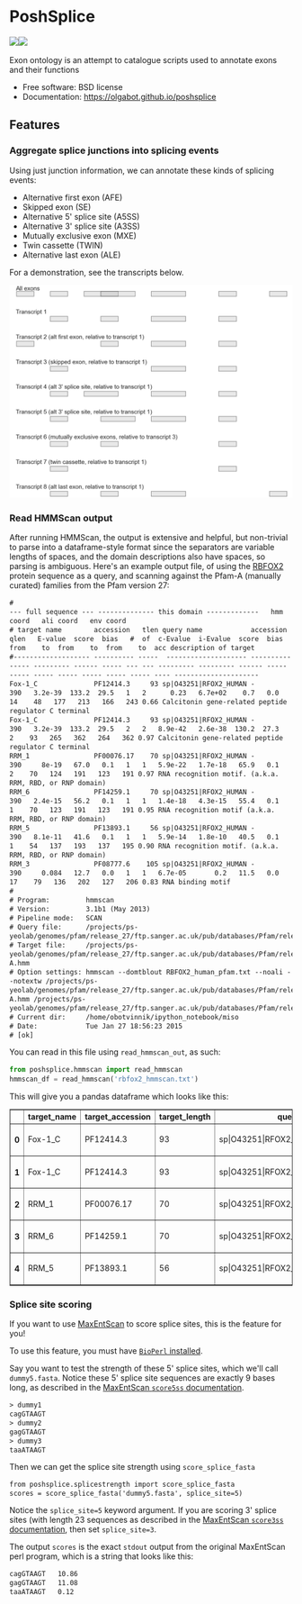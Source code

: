 # PoshSplice

[![](https://img.shields.io/travis/olgabot/poshsplice.svg)](https://travis-ci.org/olgabot/poshsplice)[![](https://img.shields.io/pypi/v/poshsplice.svg)](https://pypi.python.org/pypi/poshsplice)

Exon ontology is an attempt to catalogue scripts used to annotate exons and their functions

* Free software: BSD license
* Documentation: https://olgabot.github.io/poshsplice

## Features

### Aggregate splice junctions into splicing events

Using just junction information, we can annotate these kinds of splicing 
events:

- Alternative first exon (AFE)
- Skipped exon (SE)
- Alternative 5' splice site (A5SS)
- Alternative 3' splice site (A3SS)
- Mutually exclusive exon (MXE)
- Twin cassette (TWIN)
- Alternative last exon (ALE)

For a demonstration, see the transcripts below.

![](docs/test_transcripts.png)

### Read HMMScan output

After running HMMScan, the output is extensive and helpful, but non-trivial to parse into a dataframe-style format
since the separators are variable lengths of spaces, and the domain descriptions also have spaces, so parsing is
ambiguous. Here's an example output file, of using the [RBFOX2](http://en.wikipedia.org/wiki/RBM9) protein sequence
as a query, and scanning against the Pfam-A (manually curated) families from the Pfam version 27:

```
#                                                                             --- full sequence --- -------------- this domain -------------   hmm coord   ali coord   env coord
# target name        accession   tlen query name            accession   qlen   E-value  score  bias   #  of  c-Evalue  i-Evalue  score  bias  from    to  from    to  from    to  acc description of target
#------------------- ---------- -----  -------------------- ---------- ----- --------- ------ ----- --- --- --------- --------- ------ ----- ----- ----- ----- ----- ----- ----- ---- ---------------------
Fox-1_C              PF12414.3     93 sp|O43251|RFOX2_HUMAN -            390   3.2e-39  133.2  29.5   1   2      0.23   6.7e+02    0.7   0.0    14    48   177   213   166   243 0.66 Calcitonin gene-related peptide regulator C terminal
Fox-1_C              PF12414.3     93 sp|O43251|RFOX2_HUMAN -            390   3.2e-39  133.2  29.5   2   2   8.9e-42   2.6e-38  130.2  27.3     2    93   265   362   264   362 0.97 Calcitonin gene-related peptide regulator C terminal
RRM_1                PF00076.17    70 sp|O43251|RFOX2_HUMAN -            390     8e-19   67.0   0.1   1   1   5.9e-22   1.7e-18   65.9   0.1     2    70   124   191   123   191 0.97 RNA recognition motif. (a.k.a. RRM, RBD, or RNP domain)
RRM_6                PF14259.1     70 sp|O43251|RFOX2_HUMAN -            390   2.4e-15   56.2   0.1   1   1   1.4e-18   4.3e-15   55.4   0.1     1    70   123   191   123   191 0.95 RNA recognition motif (a.k.a. RRM, RBD, or RNP domain)
RRM_5                PF13893.1     56 sp|O43251|RFOX2_HUMAN -            390   8.1e-11   41.6   0.1   1   1   5.9e-14   1.8e-10   40.5   0.1     1    54   137   193   137   195 0.90 RNA recognition motif. (a.k.a. RRM, RBD, or RNP domain)
RRM_3                PF08777.6    105 sp|O43251|RFOX2_HUMAN -            390     0.084   12.7   0.0   1   1   6.7e-05       0.2   11.5   0.0    17    79   136   202   127   206 0.83 RNA binding motif
#
# Program:         hmmscan
# Version:         3.1b1 (May 2013)
# Pipeline mode:   SCAN
# Query file:      /projects/ps-yeolab/genomes/pfam/release_27/ftp.sanger.ac.uk/pub/databases/Pfam/releases/Pfam27.0/RBFOX2_human.fasta
# Target file:     /projects/ps-yeolab/genomes/pfam/release_27/ftp.sanger.ac.uk/pub/databases/Pfam/releases/Pfam27.0/Pfam-A.hmm
# Option settings: hmmscan --domtblout RBFOX2_human_pfam.txt --noali --notextw /projects/ps-yeolab/genomes/pfam/release_27/ftp.sanger.ac.uk/pub/databases/Pfam/releases/Pfam27.0/Pfam-A.hmm /projects/ps-yeolab/genomes/pfam/release_27/ftp.sanger.ac.uk/pub/databases/Pfam/releases/Pfam27.0/RBFOX2_human.fasta
# Current dir:     /home/obotvinnik/ipython_notebook/miso
# Date:            Tue Jan 27 18:56:23 2015
# [ok]
```

You can read in this file using `read_hmmscan_out`, as such:

```python
from poshsplice.hmmscan import read_hmmscan
hmmscan_df = read_hmmscan('rbfox2_hmmscan.txt')
```

This will give you a pandas dataframe which looks like this:

<table border="1" class="dataframe">  <thead>    <tr style="text-align: right;">      <th></th>      <th>target_name</th>      <th>target_accession</th>      <th>target_length</th>      <th>query_name</th>      <th>query_accession</th>      <th>query_length</th>      <th>sequence_e_value</th>      <th>sequence_score</th>      <th>sequence_bias</th>      <th>domain_number</th>      <th>domain_total</th>      <th>domain_conditional_e_value</th>      <th>domain_independent_e_value</th>      <th>domain_score</th>      <th>domain_bias</th>      <th>target_start</th>      <th>target_stop</th>      <th>query_start</th>      <th>query_stop</th>      <th>query_domain_envelope_start</th>      <th>query_domain_envelope_stop</th>      <th>mean_posterior_probability</th>      <th>target_description</th>    </tr>  </thead>  <tbody>    <tr>      <th>0</th>      <td>Fox-1_C</td>      <td>PF12414.3</td>      <td>93</td>      <td>sp|O43251|RFOX2_HUMAN</td>      <td>-</td>      <td>390</td>      <td>3.200000e-39</td>      <td>133.2</td>      <td>29.5</td>      <td>1</td>      <td>2</td>      <td>2.300000e-01</td>      <td>6.700000e+02</td>      <td>0.7</td>      <td>0.0</td>      <td>14</td>      <td>48</td>      <td>177</td>      <td>213</td>      <td>166</td>      <td>243</td>      <td>0.66</td>      <td>Calcitonin gene-related peptide regulator C te...</td>    </tr>    <tr>      <th>1</th>      <td>Fox-1_C</td>      <td>PF12414.3</td>      <td>93</td>      <td>sp|O43251|RFOX2_HUMAN</td>      <td>-</td>      <td>390</td>      <td>3.200000e-39</td>      <td>133.2</td>      <td>29.5</td>      <td>2</td>      <td>2</td>      <td>8.900000e-42</td>      <td>2.600000e-38</td>      <td>130.2</td>      <td>27.3</td>      <td>2</td>      <td>93</td>      <td>265</td>      <td>362</td>      <td>264</td>      <td>362</td>      <td>0.97</td>      <td>Calcitonin gene-related peptide regulator C te...</td>    </tr>    <tr>      <th>2</th>      <td>RRM_1</td>      <td>PF00076.17</td>      <td>70</td>      <td>sp|O43251|RFOX2_HUMAN</td>      <td>-</td>      <td>390</td>      <td>8.000000e-19</td>      <td>67.0</td>      <td>0.1</td>      <td>1</td>      <td>1</td>      <td>5.900000e-22</td>      <td>1.700000e-18</td>      <td>65.9</td>      <td>0.1</td>      <td>2</td>      <td>70</td>      <td>124</td>      <td>191</td>      <td>123</td>      <td>191</td>      <td>0.97</td>      <td>RNA recognition motif. (a.k.a. RRM, RBD, or RN...</td>    </tr>    <tr>      <th>3</th>      <td>RRM_6</td>      <td>PF14259.1</td>      <td>70</td>      <td>sp|O43251|RFOX2_HUMAN</td>      <td>-</td>      <td>390</td>      <td>2.400000e-15</td>      <td>56.2</td>      <td>0.1</td>      <td>1</td>      <td>1</td>      <td>1.400000e-18</td>      <td>4.300000e-15</td>      <td>55.4</td>      <td>0.1</td>      <td>1</td>      <td>70</td>      <td>123</td>      <td>191</td>      <td>123</td>      <td>191</td>      <td>0.95</td>      <td>RNA recognition motif (a.k.a. RRM, RBD, or RNP...</td>    </tr>    <tr>      <th>4</th>      <td>RRM_5</td>      <td>PF13893.1</td>      <td>56</td>      <td>sp|O43251|RFOX2_HUMAN</td>      <td>-</td>      <td>390</td>      <td>8.100000e-11</td>      <td>41.6</td>      <td>0.1</td>      <td>1</td>      <td>1</td>      <td>5.900000e-14</td>      <td>1.800000e-10</td>      <td>40.5</td>      <td>0.1</td>      <td>1</td>      <td>54</td>      <td>137</td>      <td>193</td>      <td>137</td>      <td>195</td>      <td>0.90</td>      <td>RNA recognition motif. (a.k.a. RRM, RBD, or RN...</td>    </tr>  </tbody></table>


### Splice site scoring

If you want to use [MaxEntScan](http://genes.mit.edu/burgelab/maxent/Xmaxentscan_scoreseq.html) to score splice sites, this is  the feature for you!

To use this feature, you must have [`BioPerl` installed](http://bioperl.org/wiki/Installing_BioPerl).

Say you want to test the strength of these 5' splice sites, which we'll call
`dummy5.fasta`. Notice these 5' splice site sequences are exactly 9 bases long,
as described in the [MaxEntScan `score5ss` documentation](http://genes.mit.edu/burgelab/maxent/Xmaxentscan_scoreseq.html).

```
> dummy1
cagGTAAGT
> dummy2
gagGTAAGT
> dummy3
taaATAAGT
```

Then we can get the splice site strength using `score_splice_fasta`

```
from poshsplice.splicestrength import score_splice_fasta
scores = score_splice_fasta('dummy5.fasta', splice_site=5)
```

Notice the `splice_site=5` keyword argument. If you are scoring 3' splice sites
(with length 23 sequences as described in the [MaxEntScan `score3ss` documentation](http://genes.mit.edu/burgelab/maxent/Xmaxentscan_scoreseq_acc.html),
then set `splice_site=3`.

The output `scores` is the exact `stdout` output from the original MaxEntScan perl
program, which is a string that looks like this:

```
cagGTAAGT   10.86
gagGTAAGT   11.08
taaATAAGT   0.12
```